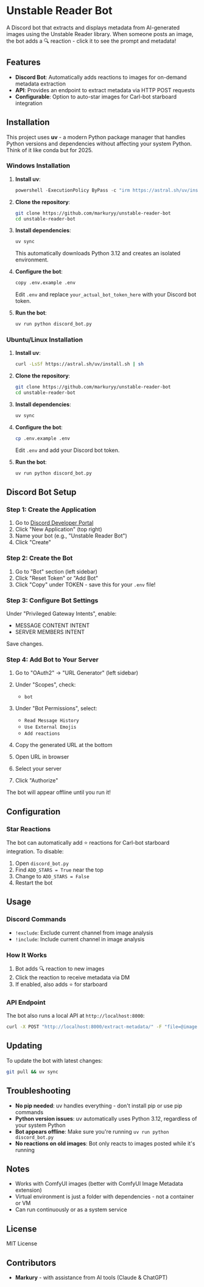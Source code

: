# Unstable Reader Bot

A Discord bot that extracts and displays metadata from AI-generated images using the Unstable Reader library. When someone posts an image, the bot adds a 🔍 reaction - click it to see the prompt and metadata!

## Features

- **Discord Bot**: Automatically adds reactions to images for on-demand metadata extraction
- **API**: Provides an endpoint to extract metadata via HTTP POST requests  
- **Configurable**: Option to auto-star images for Carl-bot starboard integration

## Installation

This project uses **uv** - a modern Python package manager that handles Python versions and dependencies without affecting your system Python. Think of it like conda but for 2025.

### Windows Installation

1. **Install uv**:
   ```powershell
   powershell -ExecutionPolicy ByPass -c "irm https://astral.sh/uv/install.ps1 | iex"
   ```

2. **Clone the repository**:
   ```sh
   git clone https://github.com/markuryy/unstable-reader-bot
   cd unstable-reader-bot
   ```

3. **Install dependencies**:
   ```sh
   uv sync
   ```
   This automatically downloads Python 3.12 and creates an isolated environment.

4. **Configure the bot**:
   ```sh
   copy .env.example .env
   ```
   Edit `.env` and replace `your_actual_bot_token_here` with your Discord bot token.

5. **Run the bot**:
   ```sh
   uv run python discord_bot.py
   ```

### Ubuntu/Linux Installation

1. **Install uv**:
   ```sh
   curl -LsSf https://astral.sh/uv/install.sh | sh
   ```

2. **Clone the repository**:
   ```sh
   git clone https://github.com/markuryy/unstable-reader-bot
   cd unstable-reader-bot
   ```

3. **Install dependencies**:
   ```sh
   uv sync
   ```

4. **Configure the bot**:
   ```sh
   cp .env.example .env
   ```
   Edit `.env` and add your Discord bot token.

5. **Run the bot**:
   ```sh
   uv run python discord_bot.py
   ```

## Discord Bot Setup

### Step 1: Create the Application

1. Go to [Discord Developer Portal](https://discord.com/developers/applications)
2. Click "New Application" (top right)
3. Name your bot (e.g., "Unstable Reader Bot")
4. Click "Create"

### Step 2: Create the Bot

1. Go to "Bot" section (left sidebar)
2. Click "Reset Token" or "Add Bot"
3. Click "Copy" under TOKEN - save this for your `.env` file!

### Step 3: Configure Bot Settings

Under "Privileged Gateway Intents", enable:
- MESSAGE CONTENT INTENT
- SERVER MEMBERS INTENT

Save changes.

### Step 4: Add Bot to Your Server

1. Go to "OAuth2" → "URL Generator" (left sidebar)
2. Under "Scopes", check:
   - `bot`
   
3. Under "Bot Permissions", select:
   
   - `Read Message History`
   - `Use External Emojis`
   - `Add reactions`

4. Copy the generated URL at the bottom
5. Open URL in browser
6. Select your server
7. Click "Authorize"

The bot will appear offline until you run it!

## Configuration

### Star Reactions

The bot can automatically add ⭐ reactions for Carl-bot starboard integration. To disable:

1. Open `discord_bot.py`
2. Find `ADD_STARS = True` near the top
3. Change to `ADD_STARS = False`
4. Restart the bot

## Usage

### Discord Commands

- `!exclude`: Exclude current channel from image analysis
- `!include`: Include current channel in image analysis

### How It Works

1. Bot adds 🔍 reaction to new images
2. Click the reaction to receive metadata via DM
3. If enabled, also adds ⭐ for starboard

### API Endpoint

The bot also runs a local API at `http://localhost:8000`:

```sh
curl -X POST "http://localhost:8000/extract-metadata/" -F "file=@image.jpg"
```

## Updating

To update the bot with latest changes:
```sh
git pull && uv sync
```

## Troubleshooting

- **No pip needed**: uv handles everything - don't install pip or use pip commands
- **Python version issues**: uv automatically uses Python 3.12, regardless of your system Python
- **Bot appears offline**: Make sure you're running `uv run python discord_bot.py`
- **No reactions on old images**: Bot only reacts to images posted while it's running

## Notes

- Works with ComfyUI images (better with ComfyUI Image Metadata extension)
- Virtual environment is just a folder with dependencies - not a container or VM
- Can run continuously or as a system service

## License

MIT License

## Contributors

- **Markury** - with assistance from AI tools (Claude & ChatGPT)